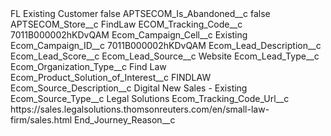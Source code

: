 <?xml version="1.0" encoding="UTF-8"?>
<CustomMetadata xmlns="http://soap.sforce.com/2006/04/metadata" xmlns:xsi="http://www.w3.org/2001/XMLSchema-instance" xmlns:xsd="http://www.w3.org/2001/XMLSchema">
    <label>FL Existing Customer</label>
    <protected>false</protected>
    <values>
        <field>APTSECOM_Is_Abandoned__c</field>
        <value xsi:type="xsd:boolean">false</value>
    </values>
    <values>
        <field>APTSECOM_Store__c</field>
        <value xsi:type="xsd:string">FindLaw</value>
    </values>
    <values>
        <field>ECOM_Tracking_Code__c</field>
        <value xsi:type="xsd:string">7011B000002hKDvQAM</value>
    </values>
    <values>
        <field>Ecom_Campaign_Cell__c</field>
        <value xsi:type="xsd:string">Existing</value>
    </values>
    <values>
        <field>Ecom_Campaign_ID__c</field>
        <value xsi:type="xsd:string">7011B000002hKDvQAM</value>
    </values>
    <values>
        <field>Ecom_Lead_Description__c</field>
        <value xsi:nil="true"/>
    </values>
    <values>
        <field>Ecom_Lead_Score__c</field>
        <value xsi:nil="true"/>
    </values>
    <values>
        <field>Ecom_Lead_Source__c</field>
        <value xsi:type="xsd:string">Website</value>
    </values>
    <values>
        <field>Ecom_Lead_Type__c</field>
        <value xsi:nil="true"/>
    </values>
    <values>
        <field>Ecom_Organization_Type__c</field>
        <value xsi:type="xsd:string">Find Law</value>
    </values>
    <values>
        <field>Ecom_Product_Solution_of_Interest__c</field>
        <value xsi:type="xsd:string">FINDLAW</value>
    </values>
    <values>
        <field>Ecom_Source_Description__c</field>
        <value xsi:type="xsd:string">Digital New Sales - Existing</value>
    </values>
    <values>
        <field>Ecom_Source_Type__c</field>
        <value xsi:type="xsd:string">Legal Solutions</value>
    </values>
    <values>
        <field>Ecom_Tracking_Code_Url__c</field>
        <value xsi:type="xsd:string">https://sales.legalsolutions.thomsonreuters.com/en/small-law-firm/sales.html</value>
    </values>
    <values>
        <field>End_Journey_Reason__c</field>
        <value xsi:nil="true"/>
    </values>
</CustomMetadata>
